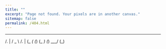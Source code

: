 ```yaml
---
title: ""
excerpt: "Page not found. Your pixels are in another canvas."
sitemap: false
permalink: /404.html
---
```


  __   ___   __  
 /. | / _ \ /. | 
(_  _( (_) (_  _)
  (_) \___/  (_) 
  

<script type="text/javascript">
  var GOOG_FIXURL_LANG = 'en';
  var GOOG_FIXURL_SITE = '{{ site.url }}'
</script>
<script type="text/javascript"
  src="//linkhelp.clients.google.com/tbproxy/lh/wm/fixurl.js">
</script>
